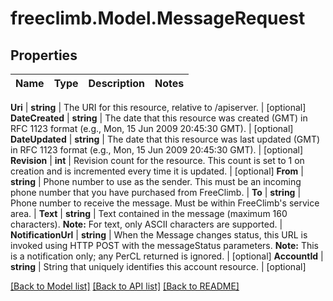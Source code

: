 # freeclimb.Model.MessageRequest



## Properties

Name | Type | Description | Notes
------------ | ------------- | ------------- | -------------

**Uri** | **string** | The URI for this resource, relative to /apiserver. | [optional] 
**DateCreated** | **string** | The date that this resource was created (GMT) in RFC 1123 format (e.g., Mon, 15 Jun 2009 20:45:30 GMT). | [optional] 
**DateUpdated** | **string** | The date that this resource was last updated (GMT) in RFC 1123 format (e.g., Mon, 15 Jun 2009 20:45:30 GMT). | [optional] 
**Revision** | **int** | Revision count for the resource. This count is set to 1 on creation and is incremented every time it is updated. | [optional] 
**From** | **string** | Phone number to use as the sender. This must be an incoming phone number that you have purchased from FreeClimb. | 
**To** | **string** | Phone number to receive the message. Must be within FreeClimb&#39;s service area. | 
**Text** | **string** | Text contained in the message (maximum 160 characters).   **Note:** For text, only ASCII characters are supported. | 
**NotificationUrl** | **string** | When the Message changes status, this URL is invoked using HTTP POST with the messageStatus parameters.  **Note:** This is a notification only; any PerCL returned is ignored. | [optional] 
**AccountId** | **string** | String that uniquely identifies this account resource. | [optional] 


 [[Back to Model list]](../README.md#documentation-for-models) [[Back to API list]](../README.md#documentation-for-api-endpoints) [[Back to README]](../README.md)




